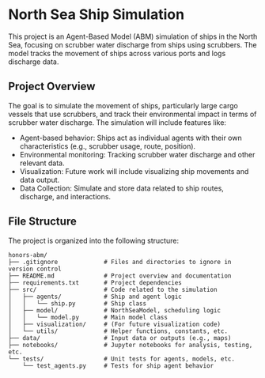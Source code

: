 # North Sea Ship Simulation

This project is an Agent-Based Model (ABM) simulation of ships in the North Sea, focusing on scrubber water discharge from ships using scrubbers. The model tracks the movement of ships across various ports and logs discharge data.

## Project Overview

The goal is to simulate the movement of ships, particularly large cargo vessels that use scrubbers, and track their environmental impact in terms of scrubber water discharge. The simulation will include features like:
- Agent-based behavior: Ships act as individual agents with their own characteristics (e.g., scrubber usage, route, position).
- Environmental monitoring: Tracking scrubber water discharge and other relevant data.
- Visualization: Future work will include visualizing ship movements and data output.
- Data Collection: Simulate and store data related to ship routes, discharge, and interactions.

## File Structure

The project is organized into the following structure:

```
honors-abm/
├── .gitignore             # Files and directories to ignore in version control
├── README.md              # Project overview and documentation
├── requirements.txt       # Project dependencies
├── src/                   # Code related to the simulation
│   ├── agents/            # Ship and agent logic
│   │   └── ship.py        # Ship class
│   ├── model/             # NorthSeaModel, scheduling logic
│   │   └── model.py       # Main model class
│   ├── visualization/     # (For future visualization code)
│   └── utils/             # Helper functions, constants, etc.
├── data/                  # Input data or outputs (e.g., maps)
├── notebooks/             # Jupyter notebooks for analysis, testing, etc.
└── tests/                 # Unit tests for agents, models, etc.
    └── test_agents.py     # Tests for ship agent behavior
```